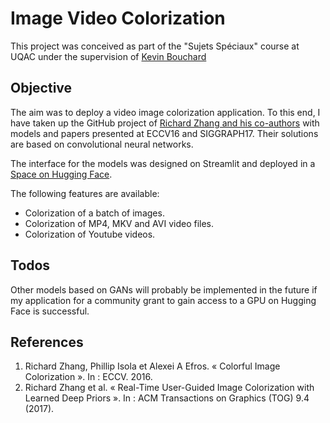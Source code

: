 # Image Video Colorization
This project was conceived as part of the "Sujets Spéciaux" course at UQAC under the supervision of [Kevin Bouchard](http://www.kevin-bouchard.ca/)

## Objective
The aim was to deploy a video image colorization application. To this end, I have taken up the GitHub project of [Richard Zhang and his co-authors](https://github.com/richzhang/colorization) with models and papers presented at ECCV16 and SIGGRAPH17. Their solutions are based on convolutional neural networks.

The interface for the models was designed on Streamlit and deployed in a [Space on Hugging Face](https://huggingface.co/spaces/Wazzzabeee/image-video-colorization).

The following features are available:
- Colorization of a batch of images.
- Colorization of MP4, MKV and AVI video files.
- Colorization of Youtube videos.

## Todos
Other models based on GANs will probably be implemented in the future if my application for a community grant to gain access to a GPU on Hugging Face is successful.

## References
1. Richard Zhang, Phillip Isola et Alexei A Efros. « Colorful Image Colorization ». In : ECCV. 2016.
2. Richard Zhang et al. « Real-Time User-Guided Image Colorization with Learned Deep Priors ». In : ACM
Transactions on Graphics (TOG) 9.4 (2017).
